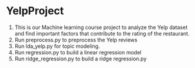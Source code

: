 # YelpProject
1.  This is our Machine learning course project to analyze the Yelp dataset and find important factors that contribute to the rating of the restaurant.
2.  Run preprocess.py to preprocess the Yelp reviews
3.  Run lda_yelp.py for topic modeling.
4.  Run regression.py to build a linear regression model
5.  Run ridge_regression.py to build a ridge regression.py

